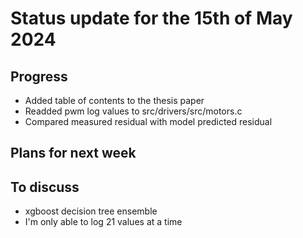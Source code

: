 # Status update for the 15th of May 2024

## Progress
- Added table of contents to the thesis paper
- Readded pwm log values to src/drivers/src/motors.c
- Compared measured residual with model predicted residual

## Plans for next week

## To discuss
- xgboost decision tree ensemble
- I'm only able to log 21 values at a time
